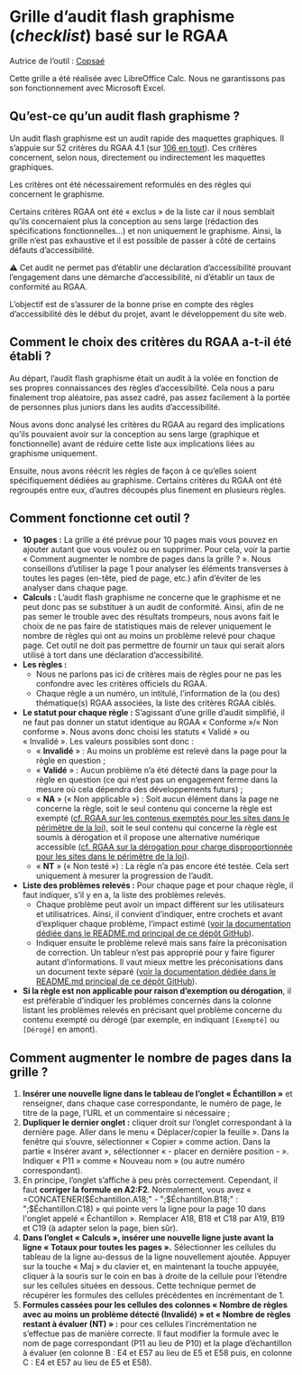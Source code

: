 # Grille d’audit flash graphisme (*checklist*) basé sur le RGAA

Autrice de l’outil : [Copsaé](https://www.copsae.fr/)

Cette grille a été réalisée avec LibreOffice Calc. Nous ne garantissons pas son fonctionnement avec Microsoft Excel.

## Qu’est-ce qu’un audit flash graphisme ?

Un audit flash graphisme est un audit rapide des maquettes graphiques. Il s’appuie sur 52 critères du RGAA 4.1 (sur [106 en tout](https://www.numerique.gouv.fr/publications/rgaa-accessibilite/methode-rgaa/criteres/)). Ces critères concernent, selon nous, directement ou indirectement les maquettes graphiques.

Les critères ont été nécessairement reformulés en des règles qui concernent le graphisme.

Certains critères RGAA ont été « exclus » de la liste car il nous semblait qu’ils concernaient plus la conception au sens large (rédaction des spécifications fonctionnelles…) et non uniquement le graphisme. Ainsi, la grille n’est pas exhaustive et il est possible de passer à côté de certains défauts d’accessibilité.

⚠️ Cet audit ne permet pas d’établir une déclaration d’accessibilité prouvant l’engagement dans une démarche d’accessibilité, ni d’établir un taux de conformité au RGAA.

L’objectif est de s’assurer de la bonne prise en compte des règles d’accessibilité dès le début du projet, avant le développement du site web.

## Comment le choix des critères du RGAA a-t-il été établi ?

Au départ, l’audit flash graphisme était un audit à la volée en fonction de ses propres connaissances des règles d’accessibilité. Cela nous a paru finalement trop aléatoire, pas assez cadré, pas assez facilement à la portée de personnes plus juniors dans les audits d’accessibilité.

Nous avons donc analysé les critères du RGAA au regard des implications qu’ils pouvaient avoir sur la conception au sens large (graphique et fonctionnelle) avant de réduire cette liste aux implications liées au graphisme uniquement.

Ensuite, nous avons réécrit les règles de façon à ce qu’elles soient spécifiquement dédiées au graphisme. Certains critères du RGAA ont été regroupés entre eux, d’autres découpés plus finement en plusieurs règles.

## Comment fonctionne cet outil ?

- **10 pages :** La grille a été prévue pour 10 pages mais vous pouvez en ajouter autant que vous voulez ou en supprimer. Pour cela, voir la partie « Comment augmenter le nombre de pages dans la grille ? ». Nous conseillons d’utiliser la page 1 pour analyser les éléments transverses à toutes les pages (en-tête, pied de page, etc.) afin d’éviter de les analyser dans chaque page.
- **Calculs :** L’audit flash graphisme ne concerne que le graphisme et ne peut donc pas se substituer à un audit de conformité. Ainsi, afin de ne pas semer le trouble avec des résultats trompeurs, nous avons fait le choix de ne pas faire de statistiques mais de relever uniquement le nombre de règles qui ont au moins un problème relevé pour chaque page. Cet outil ne doit pas permettre de fournir un taux qui serait alors utilisé à tort dans une déclaration d’accessibilité.
- **Les règles :** 
    - Nous ne parlons pas ici de critères mais de règles pour ne pas les confondre avec les critères officiels du RGAA.
    - Chaque règle a un numéro, un intitulé, l’information de la (ou des) thématique(s) RGAA associées, la liste des critères RGAA ciblés.
- **Le statut pour chaque règle :** S’agissant d’une grille d’audit simplifié, il ne faut pas donner un statut identique au RGAA « Conforme »/« Non conforme ». Nous avons donc choisi les statuts « Validé » ou « Invalidé ». Les valeurs possibles sont donc :
    - « **Invalidé** » : Au moins un problème est relevé dans la page pour la règle en question ;
    - « **Validé** » : Aucun problème n’a été détecté dans la page pour la règle en question (ce qui n’est pas un engagement ferme dans la mesure où cela dépendra des développements futurs) ;
    - « **NA** » (« Non applicable ») : Soit aucun élément dans la page ne concerne la règle, soit le seul contenu qui concerne la règle est exempté ([cf. RGAA sur les contenus exemptés pour les sites dans le périmètre de la loi](https://www.numerique.gouv.fr/publications/rgaa-accessibilite/obligations/#contenus-exempt%C3%A9s)), soit le seul contenu qui concerne la règle est soumis à dérogation et il propose une alternative numérique accessible ([cf. RGAA sur la dérogation pour charge disproportionnée pour les sites dans le périmètre de la loi](https://www.numerique.gouv.fr/publications/rgaa-accessibilite/obligations/#d%C3%A9rogation-pour-charge-disproportionn%C3%A9e)).
    - « **NT** » (« Non testé ») : La règle n’a pas encore été testée. Cela sert uniquement à mesurer la progression de l’audit.
- **Liste des problèmes relevés :** Pour chaque page et pour chaque règle, il faut indiquer, s’il y en a, la liste des problèmes relevés.
    - Chaque problème peut avoir un impact différent sur les utilisateurs et utilisatrices. Ainsi, il convient d’indiquer, entre crochets et avant d’expliquer chaque problème, l’impact estimé ([voir la documentation dédiée dans le README.md principal de ce dépôt GitHub](/../../#impact)).
    - Indiquer ensuite le problème relevé mais sans faire la préconisation de correction. Un tableur n’est pas approprié pour y faire figurer autant d’informations. Il vaut mieux mettre les préconisations dans un document texte séparé ([voir la documentation dédiée dans le README.md principal de ce dépôt GitHub](/../../#doc-preco)).
- **Si la règle est non applicable pour raison d’exemption ou dérogation**, il est préférable d’indiquer les problèmes concernés dans la colonne listant les problèmes relevés en précisant quel problème concerne du contenu exempté ou dérogé (par exemple, en indiquant `[Exempté]` ou `[Dérogé]` en amont).

## Comment augmenter le nombre de pages dans la grille ?

1. **Insérer une nouvelle ligne dans le tableau de l’onglet « Échantillon »** et renseigner, dans chaque case correspondante, le numéro de page, le titre de la page, l’URL et un commentaire si nécessaire ;
1. **Dupliquer le dernier onglet :** cliquer droit sur l’onglet correspondant à la dernière page. Aller dans le menu « Déplacer/copier la feuille ». Dans la fenêtre qui s’ouvre, sélectionner « Copier » comme action. Dans la partie « Insérer avant », sélectionner « - placer en dernière position - ». Indiquer « P11 » comme « Nouveau nom » (ou autre numéro correspondant).
1. En principe, l’onglet s’affiche à peu près correctement. Cependant, il faut **corriger la formule en A2:F2**. Normalement, vous avez « =CONCATENER($Échantillon.A18;" - ";$Échantillon.B18;" : ";$Échantillon.C18) » qui pointe vers la ligne pour la page 10 dans l'onglet appelé « Échantillon ». Remplacer A18, B18 et C18 par A19, B19 et C19 (à adapter selon la page, bien sûr).
1. **Dans l’onglet « Calculs », insérer une nouvelle ligne juste avant la ligne « Totaux pour toutes les pages ».** Sélectionner les cellules du tableau de la ligne au-dessus de la ligne nouvellement ajoutée. Appuyer sur la touche « Maj » du clavier et, en maintenant la touche appuyée, cliquer à la souris sur le coin en bas à droite de la cellule pour l’étendre sur les cellules situées en dessous. Cette technique permet de récupérer les formules des cellules précédentes en incrémentant de 1.
1. **Formules cassées pour les cellules des colonnes « Nombre de règles avec au moins un problème détecté (Invalidé) » et « Nombre de règles restant à évaluer (NT) » :** pour ces cellules l’incrémentation ne s’effectue pas de manière correcte. Il faut modifier la formule avec le nom de page correspondant (P11 au lieu de P10) et la plage d’échantillon à évaluer (en colonne B : E4 et E57 au lieu de E5 et E58 puis, en colonne C : E4 et E57 au lieu de E5 et E58).
